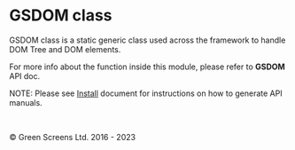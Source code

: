 # GSDOM class
 
GSDOM class is a static generic class used across the framework to handle DOM Tree and DOM elements.
 
For more info about the function inside this module, please refer to **GSDOM** API doc.
 
NOTE: Please see [Install](../install.md) document for instructions on how to generate API manuals.


<br>

&copy; Green Screens Ltd. 2016 - 2023
